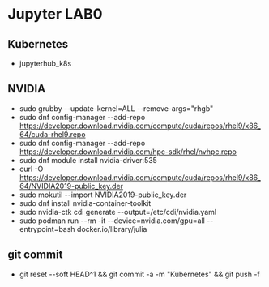 # Jupyter LAB0

## Kubernetes
- jupyterhub_k8s

## NVIDIA
- sudo grubby --update-kernel=ALL --remove-args="rhgb"
- sudo dnf config-manager --add-repo https://developer.download.nvidia.com/compute/cuda/repos/rhel9/x86_64/cuda-rhel9.repo
- sudo dnf config-manager --add-repo https://developer.download.nvidia.com/hpc-sdk/rhel/nvhpc.repo
- sudo dnf module install nvidia-driver:535
- curl -O https://developer.download.nvidia.com/compute/cuda/repos/rhel9/x86_64/NVIDIA2019-public_key.der
- sudo mokutil --import NVIDIA2019-public_key.der
- sudo dnf install nvidia-container-toolkit
- sudo nvidia-ctk cdi generate --output=/etc/cdi/nvidia.yaml
- sudo podman run --rm -it --device=nvidia.com/gpu=all --entrypoint=bash docker.io/library/julia

## git commit
- git reset --soft HEAD^1 && git commit -a -m "Kubernetes" && git push -f
